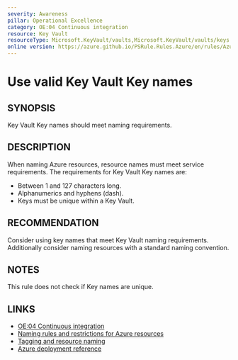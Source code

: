 ```yaml
---
severity: Awareness
pillar: Operational Excellence
category: OE:04 Continuous integration
resource: Key Vault
resourceType: Microsoft.KeyVault/vaults,Microsoft.KeyVault/vaults/keys
online version: https://azure.github.io/PSRule.Rules.Azure/en/rules/Azure.KeyVault.KeyName/
---
```


# Use valid Key Vault Key names

## SYNOPSIS

Key Vault Key names should meet naming requirements.

## DESCRIPTION

When naming Azure resources, resource names must meet service requirements.
The requirements for Key Vault Key names are:

- Between 1 and 127 characters long.
- Alphanumerics and hyphens (dash).
- Keys must be unique within a Key Vault.

## RECOMMENDATION

Consider using key names that meet Key Vault naming requirements.
Additionally consider naming resources with a standard naming convention.

## NOTES

This rule does not check if Key names are unique.

## LINKS

- [OE:04 Continuous integration](https://learn.microsoft.com/azure/well-architected/operational-excellence/release-engineering-continuous-integration)
- [Naming rules and restrictions for Azure resources](https://learn.microsoft.com/azure/azure-resource-manager/management/resource-name-rules#microsoftkeyvault)
- [Tagging and resource naming](https://learn.microsoft.com/azure/architecture/framework/devops/app-design#tagging-and-resource-naming)
- [Azure deployment reference](https://learn.microsoft.com/azure/templates/microsoft.keyvault/vaults/secrets)
